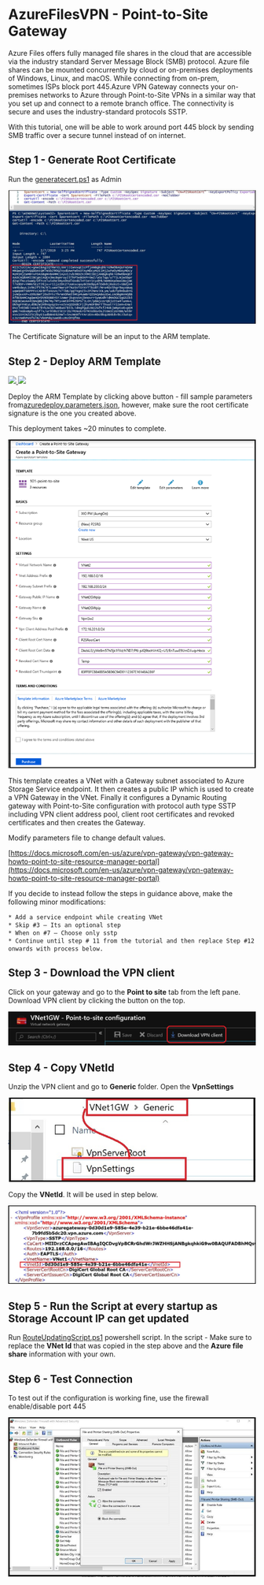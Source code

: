 
# AzureFilesVPN - Point-to-Site Gateway
Azure Files offers fully managed file shares in the cloud that are accessible via the industry standard Server Message Block (SMB) protocol. Azure file shares can be mounted concurrently by cloud or on-premises deployments of Windows, Linux, and macOS.  While connecting from on-prem, sometimes ISPs block port 445.Azure VPN Gateway connects your on-premises networks to Azure through Point-to-Site VPNs in a similar way that you set up and connect to a remote branch office. The connectivity is secure and uses the industry-standard protocols SSTP.

With this tutorial, one will be able to work around port 445 block by sending SMB traffic over a secure tunnel instead of on internet.


## Step 1 - Generate Root Certificate

Run the [generatecert.ps1](/generatecert.ps1) as Admin

![how to generate certs](/images/generatecertpowershell.png)

The Certificate Signature will be an input to the ARM template.

## Step 2 - Deploy ARM Template


<a href="https://portal.azure.com/#create/Microsoft.Template/uri/https%3A%2F%2Fraw.githubusercontent.com%2FRenaShahMSFT%2FAzureFilesVPN%2Fmaster%2Fazuredeploy.json" target="_blank">
    <img src="http://azuredeploy.net/deploybutton.png"/>
</a>
<a href="http://armviz.io/#/?load=https%3A%2F%2Fraw.githubusercontent.com%2FRenaShahMSFT%2FAzureFilesVPN%2Fmaster%2Fazuredeploy.json" target="_blank">
    <img src="http://armviz.io/visualizebutton.png"/>
</a>

Deploy the ARM Template by clicking above button - fill sample parameters from[azuredeploy.parameters.json](azuredeploy.parameters.json), however, make sure the root certificate signature is the one you created above.

This deployment takes ~20 minutes to complete.

![deploy ARM Template](/images/ARMTemplateSample.png)

This template creates a VNet with a Gateway subnet associated to Azure Storage Service endpoint. It then creates a public IP which is used to create a VPN Gateway in the VNet. Finally it configures a Dynamic Routing gateway with Point-to-Site configuration with protocol auth type SSTP including VPN client address pool, client root certificates and revoked certificates and then creates the Gateway.

Modify parameters file to change default values.

[https://docs.microsoft.com/en-us/azure/vpn-gateway/vpn-gateway-howto-point-to-site-resource-manager-portal](https://docs.microsoft.com/en-us/azure/vpn-gateway/vpn-gateway-howto-point-to-site-resource-manager-portal)

If you decide to instead follow the steps in guidance above, make the following minor modifications:

    * Add a service endpoint while creating VNet
    * Skip #3 – Its an optional step
    * When on #7 – Choose only sstp
    * Continue until step # 11 from the tutorial and then replace Step #12 onwards with process below. 

## Step 3 - Download the VPN client

Click on your gateway and go to the **Point to site** tab from the left pane. Download VPN client by clicking the button on the top.

![download VPN client](/images/downloadvpnclient.png)

## Step 4 - Copy VNetId

Unzip the VPN client and go to **Generic** folder. Open the **VpnSettings**

![VPNSetting](/images/GenericVpnSettings.png)

Copy the **VNetId**. It will be used in step below.

![VPNSetting](/images/howtocopyvnetid.png)

## Step 5 - Run the Script at every startup as Storage Account IP can get updated

Run [RouteUpdatingScript.ps1](RouteUpdatingScript.ps1) powershell script.  In the script - Make sure to replace the **VNet Id** that was copied in the step above and the **Azure file share** information with your own.

## Step 6 - Test Connection 

To test out if the configuration is working fine, use the firewall enable/disable port 445

![How to enable/disable firewall for port 445 testing](/images/FirewallSettingsEnableDisable.png)